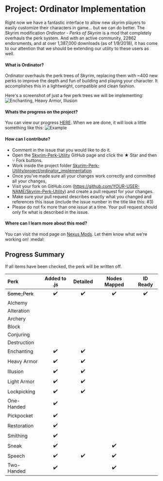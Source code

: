# Project: Ordinator Implementation
Right now we have a fantastic interface to allow new skyrim players to easily customize their characters in game... but we can do better.  The Skyrim modification <i>Ordinator - Perks of Skyrim</i> is a mod that completely overhauls the perk system.  And with an active community, 22862 endorsments, and at over 1,387,000 downloads (as of 1/9/2018), it has come to our attention that we should be extending our utility to these users as well.

#### What is Ordinator?
Ordinator overhauls the perk trees of Skyrim, replacing them with ~400 new perks to improve the depth and fun of building and playing your character. It accomplishes this in a lightweight, compatible and clean fashion.

Here's a screenshot of just a few perk trees we will be implementing:  
![Enchanting, Heavy Armor, Illusion](https://staticdelivery.nexusmods.com/mods/1704/images/1137-0-1492367685.png "Perk Tree Overhaul")

#### Whats the progress on the project?
You can view our progress [HERE](https://github.com/aaronmaynard/Skyrim-Perk-Utility/projects/1).  When we are done, it will look a little something like this:
![Example](https://raw.githubusercontent.com/aaronmaynard/Skyrim-Perk-Utility/master/project/ordinator_implementation/resource%20images/example.jpg "Speech perk tree with Ordinator Mod")

#### How can I contribute?
-  Comment in the issue that you would like to do it.
-  Open the [Skyrim-Perk-Utility](https://github.com/aaronmaynard/Skyrim-Perk-Utility) GitHub page and click the ★ Star and then ⑂ Fork buttons.
-  Work inside the project folder [Skyrim-Perk-Utility/project/ordinator_implementation](Skyrim-Perk-Utility/project/ordinator_implementation)
-  Once you've made sure all your changes work correctly and committed all your changes,
-  Visit your fork on GitHub.com (https://github.com/YOUR-USER-NAME/Skyrim-Perk-Utility) and create a pull request for your changes.
-  Make sure your pull request describes exactly what you changed and references this issue (include the issue number in the title like this: #3)
-  Please do not fix more than one issue at a time. Your pull request should only fix what is described in the issue.

#### Where can I learn more about this mod?
You can visit the mod page on [Nexus Mods](https://www.nexusmods.com/skyrimspecialedition/mods/1137?). Let them know what we're working on!
:medal:

## Progress Summary
If all items have been checked, the perk will be written off.  

| Perk            | Added to .js | Detailed | Nodes Mapped | ID Ready |
| :---            |    :---:     |   :---:  |     :---:    |   :---:  |
| ~~Some_Perk~~   |      ✔️      |    ✔️    |     ✔️      |    ✔️    |
|   Alchemy       |              |          |              |          |
|   Alteration    |              |          |              |          |
|   Archery       |              |          |              |          |
|   Block         |              |          |              |          |
|   Conjuring     |              |          |              |          |
|   Destruction   |              |          |              |          |
|   Enchanting    |      ✔️      |    ✔️    |              |          |
|   Heavy Armor   |      ✔️      |    ✔️    |              |          |
|   Illusion      |      ✔️      |    ✔️    |              |          |
|   Light Armor   |      ✔️      |    ✔️    |              |          |
|   Lockpicking   |      ✔️      |    ✔️    |              |          |
|   One-Handed    |      ✔️      |          |              |          |
|   Pickpocket    |      ✔️      |          |              |          |
|   Restoration   |      ✔️      |          |              |          |
|   Smithing      |      ✔️      |          |              |          |
|   Sneak         |      ✔️      |          |     ✔️       |          |
|   Speech        |      ✔️      |    ✔️    |     ✔️       |          |
|   Two-Handed    |      ✔️      |          |     ✔️       |          |

